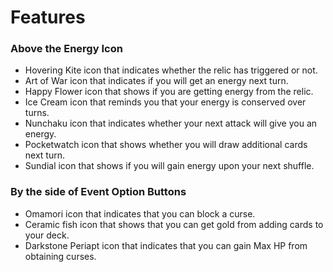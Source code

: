 # Features

### Above the Energy Icon

- Hovering Kite icon that indicates whether the relic has triggered or not.
- Art of War icon that indicates if you will get an energy next turn.
- Happy Flower icon that shows if you are getting energy from the relic.
- Ice Cream icon that reminds you that your energy is conserved over turns.
- Nunchaku icon that indicates whether your next attack will give you an energy.
- Pocketwatch icon that shows whether you will draw  additional cards next turn.
- Sundial icon that shows if you will gain energy upon your next shuffle.

### By the side of Event Option Buttons

- Omamori icon that indicates that you can block a curse.
- Ceramic fish icon that shows that you can get gold from adding cards to your deck.
- Darkstone Periapt icon that indicates that you can gain Max HP from obtaining curses.